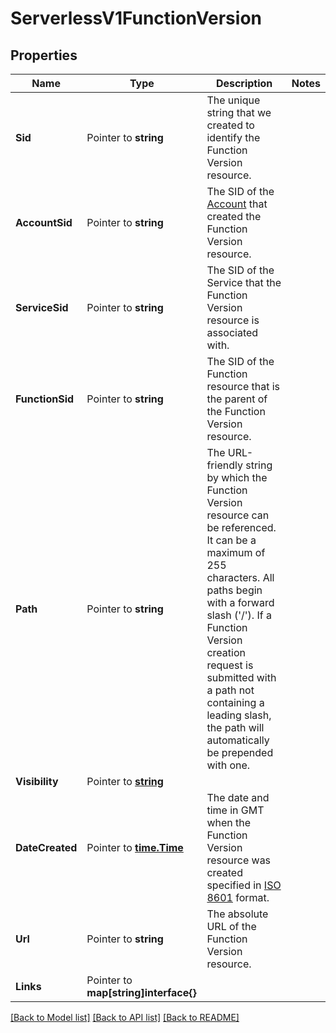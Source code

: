 # ServerlessV1FunctionVersion

## Properties

Name | Type | Description | Notes
------------ | ------------- | ------------- | -------------
**Sid** | Pointer to **string** | The unique string that we created to identify the Function Version resource. |
**AccountSid** | Pointer to **string** | The SID of the [Account](https://www.twilio.com/docs/iam/api/account) that created the Function Version resource. |
**ServiceSid** | Pointer to **string** | The SID of the Service that the Function Version resource is associated with. |
**FunctionSid** | Pointer to **string** | The SID of the Function resource that is the parent of the Function Version resource. |
**Path** | Pointer to **string** | The URL-friendly string by which the Function Version resource can be referenced. It can be a maximum of 255 characters. All paths begin with a forward slash ('/'). If a Function Version creation request is submitted with a path not containing a leading slash, the path will automatically be prepended with one. |
**Visibility** | Pointer to [**string**](FunctionVersionEnumVisibility.md) |  |
**DateCreated** | Pointer to [**time.Time**](time.Time.md) | The date and time in GMT when the Function Version resource was created specified in [ISO 8601](https://en.wikipedia.org/wiki/ISO_8601) format. |
**Url** | Pointer to **string** | The absolute URL of the Function Version resource. |
**Links** | Pointer to **map[string]interface{}** |  |

[[Back to Model list]](../README.md#documentation-for-models) [[Back to API list]](../README.md#documentation-for-api-endpoints) [[Back to README]](../README.md)


